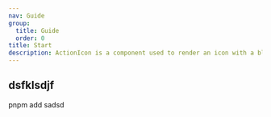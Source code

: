 ```yaml
---
nav: Guide
group:
  title: Guide
  order: 0
title: Start
description: ActionIcon is a component used to render an icon with a block around it
---
```


## dsfklsdjf

pnpm add sadsd
